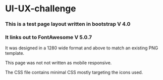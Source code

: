 # UI-UX-challenge

### This is a test page layout written in bootstrap V 4.0

### It links out to FontAwesome V 5.0.7

It was designed in a 1280 wide format and above to match an existing PNG template.

This page was not not written as mobile responsive.

The CSS file contains minimal CSS mostly targeting the icons used.
